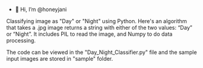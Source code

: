 - 👋 Hi, I’m @honeyjani

<!---
honeyjani/honeyjani is a ✨ special ✨ repository because its `README.md` (this file) appears on your GitHub profile.
You can click the Preview link to take a look at your changes.
--->
Classifying image as "Day" or "Night" using Python.
Here's an algorithm that takes a .jpg image returns a string with either of the two values: “Day” or “Night”. It includes PIL to read the image, and Numpy to do data processing. 

The code can be viewed in the "Day_Night_Classifier.py" file and the sample input images are stored in "sample" folder.

